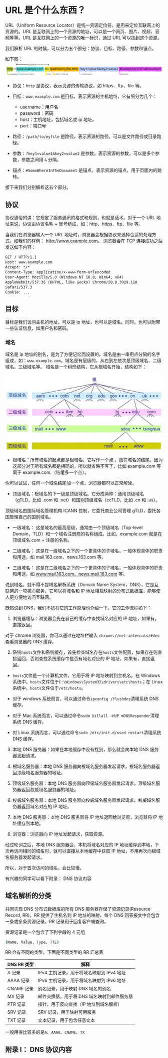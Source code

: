 # URL 是个什么东西？

URL（Uniform Resource Locator）是统一资源定位符，是用来定位互联网上的资源的。URL 是互联网上的一个资源的地址，可以是一个网页、图片、视频、音频等等。URL 是互联网上的一个资源的唯一标识，通过 URL 可以找到这个资源。

我们解析 URL 的时候，可以分为五个部分：协议、目标、路径、参数和锚点。

如下图：
![url](../images/url.png)

- 协议：`http` 是协议，表示资源的传输协议，如 https、ftp、file 等。
- 目标：`www.example.com` 是目标，表示资源的主机地址，它有细分为几个：

  - username：用户名
  - password：密码
  - host：主机地址，包括域名或 ip 地址。
  - port：端口号

- 路径：`/path/to/myfile` 是路径，表示资源的路径，可以是文件路径或目录路径。
- 参数：`?key1=value1&key2=value2` 是参数，表示资源的参数，可以是多个参数，参数之间用 `&` 分隔。
- 锚点：`#SomeWhereInTheDocument` 是锚点，表示资源的锚点，用于页面内的跳转。

接下来我们分别解析这五个部分。

## 协议

协议通俗的讲：它规定了服务通讯的格式和规则，也就是话术。对于一个 URL 地址来说，协议由协议名称 + 冒号组成，如：http、https、ftp、file 等。

当我们在浏览器输入一个 URL 地址时，浏览器会根据协议来选择合适的处理方式，如我们的样例： <http://www.example.com。> 浏览器会在 TCP 连接成功之后发送如下内容：

```shell
GET / HTTP/1.1
Host: www.example.com
Accept: */*
Content-Type: application/x-www-form-urlencoded
User-Agent: Mozilla/5.0 (Windows NT 10.0; Win64; x64) AppleWebKit/537.36 (KHTML, like Gecko) Chrome/58.0.3029.110 Safari/537.3
Cookie: ...
```

## 目标

目标是我们访问主机的地址，可以是 ip 地址，也可以是域名。同时，也可以附带一些认证信息，如用户名和密码。

### 域名

域名是 ip 地址的别名，是为了方便记忆而设置的。域名是由一串用点分隔的名字组成，如：`www.example.com`。域名是有层级的，从右到左依次是顶级域名、二级域名、三级域名等。 域名是一个树形结构，它从根域名开始，结构如下：

![domain](../images/dns-arc.png)

- 根域名：所有域名的起点都是根域名，它写作一个点.，放在域名的结尾。因为这部分对于所有域名都是相同的，所以就省略不写了，比如 example.com 等同于 example.com.（结尾多一个点）。

你可以试试，任何一个域名结尾加一个点，浏览器都可以正常解读。

- 顶级域名：根域名的下一级是顶级域名。它分成两种：通用顶级域名（gTLD，比如 .com 和 .net）和国别顶级域名（ccTLD，比如 .cn 和 .us）。

顶级域名由国际域名管理机构 ICANN 控制，它委托商业公司管理 gTLD，委托各国管理自己的国别域名。

- 一级域名： 这是域名的最高层级，通常由一个顶级域名（Top-level Domain，TLD）和一个域名注册商的名称组成。比如，example.com 就是在顶级域名.com + 注册的名称。

- 二级域名： 这是在一级域名之下的一个更具体的子域名，一般体现具体的职责和用途，如 mail.163.com、news.163.com 等。

- 三级域名： 这是在二级域名之下的一个更具体的子域名，一般体现具体的职责和用途，如 www.mail.163.com、news.mail.163.com 等。

说到域名，就不得不提域名解析系统（Domain Name System，DNS），它是互联网的一项核心服务，它可以将域名和 IP 地址相互映射的分布式数据库，能够使人更方便地访问互联网。

既然说到 DNS，我们不妨将它的工作原理也介绍一下。它的工作流程如下：

1. 浏览器缓存：浏览器会先在自己的缓存中查找域名对应的 IP 地址，如果有，直接返回。

对于 chrome 浏览器，你可以通过在地址栏输入 `chrome://net-internals/#dns` 查看浏览器的 DNS 缓存。

2. 系统`hosts`文件和系统缓存，首先检查域名存在`hosts`文件配置，如果存在则直接返回，否则查找系统缓存中是否有域名对应的 IP 地址，如果有，直接返回。

- `hosts`文件是一个计算机文件，它用于将 IP 地址映射到主机名。在 Windows 系统中，`hosts`文件位于`C:\Windows\System32\drivers\etc\hosts`；在 Linux 系统中，`hosts`文件位于`/etc/hosts`。

- 对于 windows 系统而言，可以通过命令`ipconfig /flushdns`清理系统 DNS 缓存。

- 对于 Mac 系统而言，可以通过命令`sudo killall -HUP mDNSResponder`清理系统 DNS 缓存。

- 对 Linux 系统而言，可以通过命令`sudo /etc/init.d/nscd restart`清理系统 DNS 缓存。

3. 本地 DNS 服务器：如果在本地缓存中没有找到，那么就会向本地 DNS 服务器发起请求。

4. 根域名服务器：本地 DNS 服务器向根域名服务器发起请求，根域名服务器返回顶级域名服务器的地址。

5. 顶级域名服务器：本地 DNS 服务器向顶级域名服务器发起请求，顶级域名服务器返回权威域名服务器的地址。

6. 权威域名服务器：本地 DNS 服务器向权威域名服务器发起请求，权威域名服务器返回域名对应的 IP 地址。

7. 本地 DNS 服务器：本地 DNS 服务器将 IP 地址返回给浏览器，浏览器将 IP 地址缓存到本地。

8. 浏览器：浏览器向 IP 地址发起请求，获取资源。

经过轮训之后，本地 DNS 服务器会、本机将域名对应的 IP 地址缓存到本地，下次再访问相同的域名时，就可以直接从本地缓存中获取 IP 地址，不用再次向根域名服务器发起请求。

所以，对于首次访问的域名，会比较慢。

有兴趣的同学可以看下附录： DNS 协议内容

## 域名解析的分类

共同实现 DNS 分布式数据库的所有 DNS 服务器存储了资源记录(Resource Record, RR)，RR 提供了主机名到 IP 地址的映射。每个 DNS 回答报文中会包含一条或多条资源记录。RR 记录用于回复客户端查询。

资源记录是一个包含了下列字段的 4 元组

```bash
(Name, Value, Type, TTL)
```

RR 会有不同的类型，下面是不同类型的 RR 汇总表

| DNS RR 类型 | 解释                                        |
| ----------- | ------------------------------------------- |
| A 记录      | IPv4 主机记录，用于将域名映射到 IPv4 地址   |
| AAAA 记录   | IPv6 主机记录，用于将域名映射到 IPv6 地址   |
| CNAME 记录  | 别名记录，用于映射 DNS 域名的别名           |
| MX 记录     | 邮件交换器，用于将 DNS 域名映射到邮件服务器 |
| PTR 记录    | 指针，用于反向查找（IP 地址到域名解析）     |
| SRV 记录    | SRV 记录，用于映射可用服务                  |
| TXT 记录    | 文本记录，用于包含任意文本                  |

一般用得比较多的是`A`、`AAAA`、`CNAME`、`TX`

## 附录 I： DNS 协议内容
